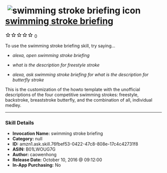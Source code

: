 # &nbsp;<img src="skill_icon" alt="swimming stroke briefing icon" width="36"> [swimming stroke briefing](http://alexa.amazon.com/#skills/amzn1.ask.skill.76fbef53-0422-47c8-808e-17c4c42731f8)
![0 stars](../../images/ic_star_border_black_18dp_1x.png)![0 stars](../../images/ic_star_border_black_18dp_1x.png)![0 stars](../../images/ic_star_border_black_18dp_1x.png)![0 stars](../../images/ic_star_border_black_18dp_1x.png)![0 stars](../../images/ic_star_border_black_18dp_1x.png) 0

To use the swimming stroke briefing skill, try saying...

* *alexa, open swimming stroke briefing*

* *what is the description for freestyle stroke*

* *alexa, ask swimming stroke briefing for what is the description for butterfly stroke*

This is the customization of the howto template with the unofficial descriptions of the four competitive swimming strokes: freestyle, backstroke, breaststroke butterfly, and the combination of all, individual medley.

***

### Skill Details

* **Invocation Name:** swimming stroke briefing
* **Category:** null
* **ID:** amzn1.ask.skill.76fbef53-0422-47c8-808e-17c4c42731f8
* **ASIN:** B01LWOUG7G
* **Author:** caowenhong
* **Release Date:** October 10, 2016 @ 09:12:00
* **In-App Purchasing:** No
